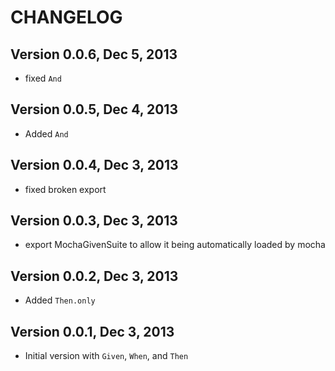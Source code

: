 # CHANGELOG

## Version 0.0.6, Dec 5, 2013
* fixed `And`

## Version 0.0.5, Dec 4, 2013
* Added `And`

## Version 0.0.4, Dec 3, 2013
* fixed broken export

## Version 0.0.3, Dec 3, 2013
* export MochaGivenSuite to allow it being automatically loaded by mocha

## Version 0.0.2, Dec 3, 2013
* Added `Then.only`

## Version 0.0.1, Dec 3, 2013
* Initial version with `Given`, `When`, and `Then`
